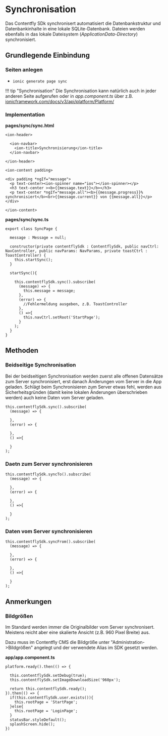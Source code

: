 # Synchronisation

Das Contentfly SDk synchronisert automatisiert die Datenbankstruktur und
Datenbankinhalte in eine lokale SQLite-Datenbank. Dateien werden ebenfalls
in das lokale Dateisystem (_ApplicationData-Directory_) synchronisiert.

## Grundlegende Einbindung

### Seiten anlegen

* `ionic generate page sync`

!!! tip "Synchronisation"
    Die Synchronisation kann natürlich auch in jeder anderen Seite aufgerufen
    oder in _app.component.ts_ über z.B. [ionicframework.com/docs/v3/api/platform/Platform/](https://ionicframework.com/docs/v3/api/platform/Platform/)

### Implementation

**pages/sync/sync.html**
```
<ion-header>

  <ion-navbar>
    <ion-title>Synchronisierung</ion-title>
  </ion-navbar>

</ion-header>

<ion-content padding>

<div padding *ngIf="message">
  <p text-center><ion-spinner name="ios"></ion-spinner></p>
  <h3 text-center ><b>{{message.text}}</b></h3>
  <p text-center *ngIf="message.all"><b>{{message.progress}}% synchronisiert</b><br>{{message.current}} von {{message.all}}</p>
</div>

</ion-content>
```

**pages/sync/sync.ts**
```
export class SyncPage {

  message : Message = null; 

  constructor(private contentflySdk : ContentflySdk, public navCtrl: NavController, public navParams: NavParams, private toastCtrl : ToastController) {
    this.startSync();
  }

  startSync(){

    this.contentflySdk.sync().subscribe(
      (message) => {
        this.message = message;
      },
      (error) => {
        //Fehlermeldung ausgeben, z.B. ToastController
      },
      () =>{
        this.navCtrl.setRoot('StartPage');
      }
    );
  }
}
```

## Methoden

### Beidseitige Synchronisation

Bei der beidseitigen Synchronisation werden zuerst alle offenen Datensätze
zum Server synchronisiert, erst danach Änderungen vom Server in die App
geladen. Schlägt beim Synchronisieren zum Server etwas fehl, werden aus
Sicherheitsgründen (damit keine lokalen Änderungen überschrieben werden)
auch keine Daten vom Server geladen.

```
this.contentflySdk.sync().subscribe(
  (message) => {
    
  },
  (error) => {
     
  },
  () =>{
    
  }
);
```

### Daetn zum Server synchronisieren
```
this.contentflySdk.syncTo().subscribe(
  (message) => {
    
  },
  (error) => {
     
  },
  () =>{
    
  }
);
```

### Daten vom Server synchronisieren
```
this.contentflySdk.syncFrom().subscribe(
  (message) => {
    
  },
  (error) => {
     
  },
  () =>{
    
  }
);
```

## Anmerkungen

### Bildgrößen

Im Standard werden immer die Originalbilder vom Server synchronisert. Meistens
reicht aber eine skalierte Ansicht (z.B. 960 Pixel Breite) aus.

Dazu muss im Contentfly CMS die Bildgröße unter "Administration->Bildgrößen"
angelegt und der verwendete Alias im SDK gesetzt werden.


**app/app.component.ts**
```
platform.ready().then(() => {

  this.contentflySdk.setDebug(true);
  this.contentflySdk.setImageDownloadSize('960px');
    
  return this.contentflySdk.ready();
}).then(() => {
  if(this.contentflySdk.user.exists()){
    this.rootPage = 'StartPage';
  }else{
    this.rootPage = 'LoginPage';
  }
  statusBar.styleDefault();
  splashScreen.hide();
})
```